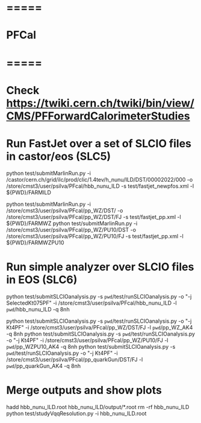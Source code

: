 # =====
# PFCal
# =====
#
# Check https://twiki.cern.ch/twiki/bin/view/CMS/PFForwardCalorimeterStudies
#

# Run FastJet over a set of SLCIO files in castor/eos (SLC5)

python test/submitMarlinRun.py -i /castor/cern.ch/grid/ilc/prod/clic/1.4tev/h_nunu/ILD/DST/00002022/000 -o /store/cmst3/user/psilva/PFcal/hbb_nunu_ILD -s test/fastjet_newpfos.xml -l ${PWD}/FARMILD

python test/submitMarlinRun.py -i /store/cmst3/user/psilva/PFcal/pp_WZ/DST/  -o /store/cmst3/user/psilva/PFcal/pp_WZ/DST/FJ -s test/fastjet_pp.xml -l ${PWD}/FARMWZ
python test/submitMarlinRun.py -i /store/cmst3/user/psilva/PFcal/pp_WZ/PU10/DST -o /store/cmst3/user/psilva/PFcal/pp_WZ/PU10/FJ -s test/fastjet_pp.xml -l ${PWD}/FARMWZPU10

# Run simple analyzer over SLCIO files in EOS (SLC6)

python test/submitSLCIOanalysis.py -s `pwd`/test/runSLCIOanalysis.py -o "-j SelectedKt075PF" -i /store/cmst3/user/psilva/PFcal/hbb_nunu_ILD -l `pwd`/hbb_nunu_ILD -q 8nh

python test/submitSLCIOanalysis.py -s `pwd`/test/runSLCIOanalysis.py -o "-j Kt4PF"   -i /store/cmst3/user/psilva/PFcal/pp_WZ/DST/FJ -l `pwd`/pp_WZ_AK4 -q 8nh
python test/submitSLCIOanalysis.py -s `pwd`/test/runSLCIOanalysis.py -o "-j Kt4PF"   -i /store/cmst3/user/psilva/PFcal/pp_WZ/PU10/FJ -l `pwd`/pp_WZPU10_AK4 -q 8nh
python test/submitSLCIOanalysis.py -s `pwd`/test/runSLCIOanalysis.py -o "-j Kt4PF"   -i /store/cmst3/user/psilva/PFcal/pp_quarkGun/DST/FJ -l `pwd`/pp_quarkGun_AK4 -q 8nh


# Merge outputs and show plots

hadd hbb_nunu_ILD.root hbb_nunu_ILD/output/*.root
rm -rf hbb_nunu_ILD
python test/studyVqqResolution.py -i hbb_nunu_ILD.root